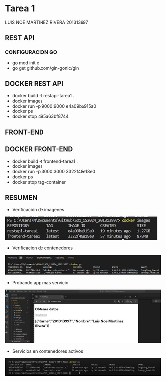 # Tarea 1

LUIS NOE MARTINEZ RIVERA 201313997

## REST API

### CONFIGURACION GO

+   go mod init e
+   go get github.com/gin-gonic/gin

## DOCKER REST API

+ docker build -t restapi-tarea1 .
+ docker images
+ docker run -p 9000:9000 e4a09ba915a0
+ docker ps
+ docker stop 495a63bf8744

## FRONT-END

## DOCKER FRONT-END

+ docker build -t frontend-tarea1 . 
+ docker images
+ docker run -p 3000:3000 3322f48e18e0
+ docker ps
+ docker stop tag-container

## RESUMEN

+ Verificación de imagenes

![Descripción de la imagen](2%20Docker%20images%20-%20tarea%201.PNG)


+ Verificacion de contenedores

![Descripción de la imagen](1%20Docker%20ps%20-%20tarea%201.PNG)

+ Probando app mas servicio

![Descripción de la imagen](3%20Servicios%20-%20Tarea1.PNG)

+ Servicios en contenedores activos

![Descripción de la imagen](4%20Docker%20ps%20-%20ejecucion%20-%20tarea1.PNG)
